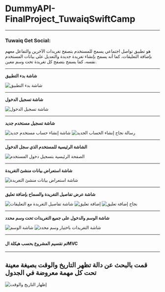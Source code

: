 # DummyAPI-FinalProject_TuwaiqSwiftCamp
---
### Tuwaiq Get Social:
هو تطبيق تواصل اجتماعي يسمح للمستخدم بتصفح تغريدات الآخرين والتفاعل معهم بإضافة التعليقات، كما أنه يسمح بإنشاء تغريدة جديدة والتعديل على بيانات المستخدم نفسه، كما يسمح بتصفح كل تغريدة تحت وسم معين.

---

**شاشة بدء التطبيق**

![شاشة بدء التطبيق](https://user-images.githubusercontent.com/95555310/152950284-15b66273-4442-4657-adca-ef22c700df94.png)


---
**شاشة تسجيل الدخول**

![شاشة تسجيل الدخول](https://user-images.githubusercontent.com/95555310/152950952-86f57191-5a95-46d1-adb3-c5b5020ef81a.png)


---

**شاشة تسجيل مستخدم جديد**
 
![شاشة إنشاء حساب مستخدم جديد](https://user-images.githubusercontent.com/95555310/152951396-6778988f-3c55-49a0-a1f7-d9321e4a4c82.png)
![رسالة نجاح إنشاء الحساب الجديد](https://user-images.githubusercontent.com/95555310/152951768-2f01d0f5-7873-41d8-80cf-c4f4f38e5eaf.png)


---

**الشاشة الرئيسية للمستخدم الذي سجل الدخول**

![الصفحة الرئيسية بتسجيل دخول المستخدم](https://user-images.githubusercontent.com/95555310/152955846-f811e545-ceed-4144-ab2e-8aadea112aad.png)

---
**شاشة استعراض بيانات منشئ التغريدة**

![شاشة استعراض بيانات منشئ التغريدة](https://user-images.githubusercontent.com/95555310/152956169-a5e904c1-c133-4456-ace0-b3277991b925.png)

---

**شاشة عرض تفاصيل التغريدة والسماح بإضافة تعليق**

![شاشة تفاصيل التغريدة مع التعليقات](https://user-images.githubusercontent.com/95555310/152956801-edd86ba7-b5d9-4265-bfbe-a3f31eeaa998.png)
![إضافة تعليق](https://user-images.githubusercontent.com/95555310/152957887-b41b5ace-4ed9-4182-b547-d138dfce517b.png)
![نجاح إضافة تعليق](https://user-images.githubusercontent.com/95555310/152957475-df343b24-d005-49e7-9086-c76345098a6a.png)

---

**شاشة الوسم والدخول على جميع التغريدات تحت وسم محدد**

![شاشة الوسم](https://user-images.githubusercontent.com/95555310/152958446-fb0c2466-e284-4c5a-9fef-dbd42970c0dc.png)
![شاشة التغريدات باختيار وسم محدد](https://user-images.githubusercontent.com/95555310/152958506-ac3eab67-307c-4ce3-87c8-ea3e336caa6b.png)

---



#### تم تقسيم المشروع بحسب هيكلة الMVC

---

##  قمت بالبحث عن دالة تظهر التاريخ والوقت بصيغة معينة تحت كل مهمة معروضة في الجدول

![إظهار التاريخ والوقت](https://user-images.githubusercontent.com/95555310/145314149-dd0fc144-aa83-4606-8165-b728e2c424d1.png)

